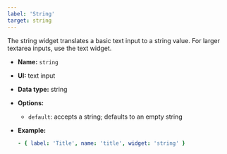 ```yaml
---
label: 'String'
target: string
---
```


The string widget translates a basic text input to a string value. For larger textarea inputs, use the text widget.

- **Name:** `string`
- **UI:** text input
- **Data type:** string
- **Options:**
  - `default`: accepts a string; defaults to an empty string
- **Example:**

  ```yaml
  - { label: 'Title', name: 'title', widget: 'string' }
  ```
